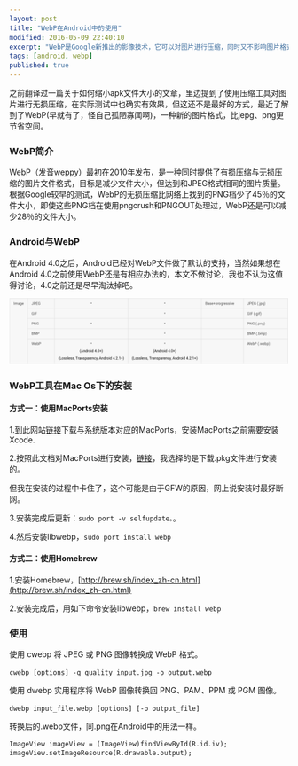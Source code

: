 ```yaml
---
layout: post
title: "WebP在Android中的使用"
modified: 2016-05-09 22:40:10
excerpt: "WebP是Google新推出的影像技术，它可以对图片进行压缩，同时又不影响图片格式兼容与实际清晰度"
tags: [android, webp]
published: true
---
```

之前翻译过一篇关于如何缩小apk文件大小的文章，里边提到了使用压缩工具对图片进行无损压缩，在实际测试中也确实有效果，但这还不是最好的方式，最近了解到了WebP(早就有了，怪自己孤陋寡闻啊)，一种新的图片格式，比jepg、png更节省空间。

### WebP简介
WebP（发音weppy）最初在2010年发布，是一种同时提供了有损压缩与无损压缩的图片文件格式，目标是减少文件大小，但达到和JPEG格式相同的图片质量。根据Google较早的测试，WebP的无损压缩比网络上找到的PNG档少了45％的文件大小，即使这些PNG档在使用pngcrush和PNGOUT处理过，WebP还是可以减少28％的文件大小。

### Android与WebP
在Android 4.0之后，Android已经对WebP文件做了默认的支持，当然如果想在Android 4.0之前使用WebP还是有相应办法的，本文不做讨论，我也不认为这值得讨论，4.0之前还是尽早淘汰掉吧。

<img src="../../images/android/supported_image.png"/>


### WebP工具在Mac Os下的安装

#### 方式一：使用MacPorts安装

1.到此网站[链接](http://distfiles.macports.org/MacPorts/)下载与系统版本对应的MacPorts，安装MacPorts之前需要安装Xcode.

2.按照此文档对MacPorts进行安装，[链接](https://guide.macports.org/#installing.macports)，我选择的是下载.pkg文件进行安装的。

但我在安装的过程中卡住了，这个可能是由于GFW的原因，网上说安装时最好断网。

3.安装完成后更新：`sudo port -v selfupdate。`。

4.然后安装libwebp，`sudo port install webp`

#### 方式二：使用Homebrew

1.安装Homebrew，[http://brew.sh/index_zh-cn.html](http://brew.sh/index_zh-cn.html)

2.安装完成后，用如下命令安装libwebp，`brew install webp`

### 使用
使用 cwebp 将 JPEG 或 PNG 图像转换成 WebP 格式。

`cwebp [options] -q quality input.jpg -o output.webp`

使用 dwebp 实用程序将 WebP 图像转换回 PNG、PAM、PPM 或 PGM 图像。

`dwebp input_file.webp [options] [-o output_file]`

转换后的.webp文件，同.png在Android中的用法一样。

	ImageView imageView = (ImageView)findViewById(R.id.iv);
	imageView.setImageResource(R.drawable.output);
